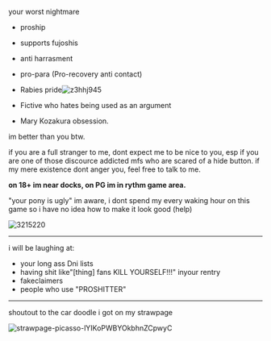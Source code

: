 your worst nightmare

- proship
- supports fujoshis
- anti harrasment
- pro-para (Pro-recovery anti contact)
- Rabies pride![z3hhj945](https://github.com/Rabid-Snake/Rabid-Snake/assets/155862058/e506788b-f3d6-4fec-9f58-5ed4963339fb)

- Fictive who hates being used as an argument
- Mary Kozakura obsession.

im better than you btw.

if you are a full stranger to me, dont expect me to be nice to you, esp if you are one of those discource addicted mfs who are scared of a hide button.
if my mere existence dont anger you, feel free to talk to me.


**on 18+ im near docks,  on PG im in rythm game area.**

"your pony is ugly" im aware, i dont spend my every waking hour on this game so i have no idea how to make it look good (help)


![3215220](https://github.com/Rabid-Snake/Rabid-Snake/assets/155862058/d66d5c54-cf3b-4b4d-b707-a681e6e4413b)
***
i will be laughing at:
- your long ass Dni lists
- having shit like"[thing] fans KILL YOURSELF!!!" inyour rentry
- fakeclaimers
- people who use "PROSHITTER"

***
shoutout to the car doodle i got on my strawpage

![strawpage-picasso-lYIKoPWBYOkbhnZCpwyC](https://github.com/Rabid-Snake/Rabid-Snake/assets/155862058/18fd6880-e6e1-4a06-a806-4817347fbaf6)

